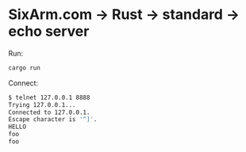 # SixArm.com → Rust → standard → echo server

Run:

```sh
cargo run
```

Connect:

```sh
$ telnet 127.0.0.1 8888
Trying 127.0.0.1...
Connected to 127.0.0.1.
Escape character is '^]'.
HELLO
foo
foo
```
